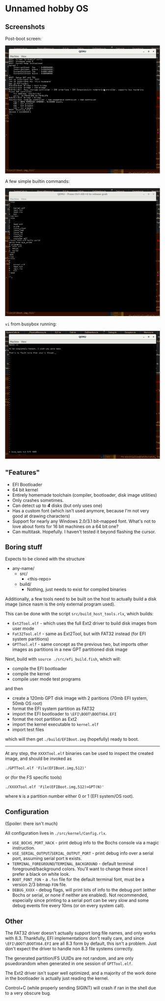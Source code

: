 # Unnamed hobby OS

## Screenshots

Post-boot screen:

![](README-assets/boot.png)

A few simple builtin commands:

![](README-assets/commands.png)

`vi` from busybox running:

![](README-assets/vi.png)

## "Features"

* EFI Bootloader
* 64 bit kernel
* Entirely homemade toolchain (compiler, bootloader, disk image utilities)
* Only crashes sometimes.
* Can detect up to ***4*** disks (but only uses one)
* Has a custom font (which isn't used anymore, because I'm not very good at drawing characters)
* Support for nearly any Windows 2.0/3.1 bit-mapped font. What's not to love about fonts for 16 bit machines on a 64 bit one?
* Can multitask. Hopefully. I haven't tested it beyond flashing the cursor.

## Boring stuff

Expects to be cloned with the structure
* any-name/
    * src/
        * \<this-repo\>
    * build/
        * Nothing, just needs to exist for compiled binaries

Additionally, a few tools need to be built on the host to actually build a disk image (since nasm is the only external program used).

This can be done with the script `src/build_host_tools.rlx`, which builds:

* `Ext2Tool.elf` - which uses the full Ext2 driver to build disk images from user mode
* `Fat32Tool.elf` - same as Ext2Tool, but with FAT32 instead (for EFI system partitions)
* `GPTTool.elf` - same concept as the previous two, but imports other images as partitions in a new GPT partitioned disk image

Next, build with `source ./src/efi_build.fish`, which will:

* compile the EFI bootloader
* compile the kernel
* compile user mode test programs

and then

* create a 120mb GPT disk image with 2 paritions (70mb EFI system, 50mb OS root)
* format the EFI system partition as FAT32
* import the EFI bootloader to `\EFI\BOOT\BOOTX64.EFI`
* format the root partition as Ext2
* import the kernel executable to `kernel.elf`
* import test files

which will then get `./build/EFIBoot.img` (hopefully) ready to boot.

---

At any step, the `XXXXTool.elf` binaries can be used to inspect the created image, and should be invoked as

```
./GPTTool.elf 'File(EFIBoot.img,512)'
```

or (for the FS specific tools)

```
./XXXXTool.elf 'File(EFIBoot.img,512)>GPT(N)'
```

where `N` is a partition number either 0 or 1 (EFI system/OS root).

## Configuration

(Spoiler: there isn't much)

All configuration lives in `./src/kernel/Config.rlx`.

* `USE_BOCHS_PORT_HACK` - print debug info to the Bochs console via a magic instruction.
* `USE_SERIAL_OUTPUT`/`SERIAL_OUTPUT_PORT` - print debug info over a serial port, assuming serial port `N` exists.
* `TERMINAL_FOREGROUND`/`TERMINAL_BACKGROUND` - default terminal foreground/background colors. You'll want to change these since I prefer a black on white look.
* `BOOT_FONT_FON` - a `.fon` file for the default terminal font, must be a version 2/3 bitmap `FON` file.
* `DEBUG_XXXX` - debug flags, will print lots of info to the debug port (either Bochs or serial, or none if neither are enabled). Not recommended, especially since printing to a serial port can be very slow and some debug events fire every 10ms (or on every system call).

## Other

The FAT32 driver doesn't actually support long file names, and only works with 8.3. Thankfully, EFI implementations don't really care, and since `\EFI\BOOT\BOOTX64.EFI` are all 8.3 form by default, this isn't a problem. Just don't expect the driver to handle non 8.3 file systems correctly.

The generated partition/FS UUIDs are not random, and are only psuedorandom when generated in one session of `GPTTool.elf`.

The Ext2 driver isn't super well optimized, and a majority of the work done in the bootloader is actually just reading the kernel.

Control+C (while properly sending SIGINT) will crash if ran in the shell due to a very obscure bug.
